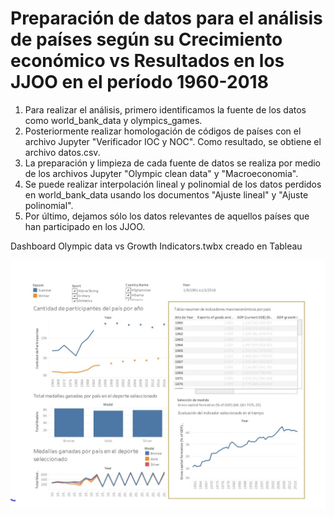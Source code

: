 # Preparación de datos para el análisis de países según su Crecimiento económico vs Resultados en los JJOO en el período 1960-2018 

1. Para realizar el análisis, primero identificamos la fuente de los datos como world_bank_data y olympics_games.
2. Posteriormente realizar homologación de códigos de países con el archivo Jupyter "Verificador IOC y NOC". Como resultado, se obtiene el archivo datos.csv.
3. La preparación y limpieza de cada fuente de datos se realiza por medio de los archivos Jupyter "Olympic clean data" y "Macroeconomia".
4. Se puede realizar interpolación lineal y polinomial de los datos perdidos en world_bank_data usando los documentos "Ajuste lineal" y "Ajuste polinomial".
5. Por último, dejamos sólo los datos relevantes de aquellos países que han participado en los JJOO.

Dashboard Olympic data vs Growth Indicators.twbx creado en Tableau

![Alt text](./Dashboard.jpg?raw=true "Dashboard")
